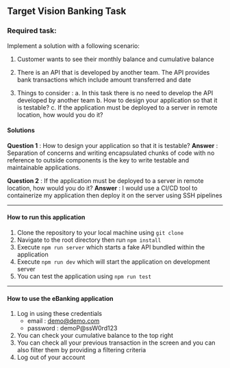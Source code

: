 ## Target Vision Banking Task

### Required task:

Implement a solution with a following scenario:

1. Customer wants to see their monthly balance and cumulative balance

2. There is an API that is developed by another team. The API provides bank transactions which include amount transferred and date

3. Things to consider :
    a. In this task there is no need to develop the API developed by another team
    b. How to design your application so that it is testable?
    c. If the application must be deployed to a server in remote location, how would you do it?


#### Solutions

**Question 1** : How to design your application so that it is testable?
**Answer** : Separation of concerns and writing encapsulated chunks of code with no reference to outside components is the key to write testable and maintainable applications.

**Question 2** : If the application must be deployed to a server in remote location, how would you do it?
**Answer** : I would use a CI/CD tool to containerize my application then deploy it on the server using SSH pipelines

---

#### How to run this application

1. Clone the repository to your local machine using `git clone `
2. Navigate to the root directory then run `npm install`
3. Execute `npm run server` which starts a fake API bundled within the application
4. Execute `npm run dev` which will start the application on development server
5. You can test the application using `npm run test`

---

#### How to use the eBanking application

1. Log in using these credentials
    - email : demo@demo.com
    - password : demoP@ssW0rd123
2. You can check your cumulative balance to the top right
3. You can check all your previous transaction in the screen and you can also filter them by providing a filtering criteria
4. Log out of your account
